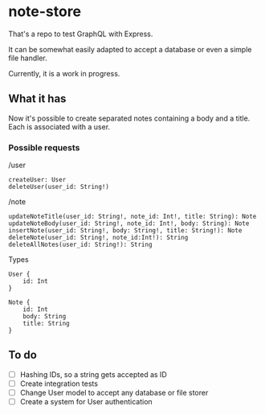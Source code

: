 # note-store

That's a repo to test GraphQL with Express.

It can be somewhat easily adapted to accept a database or even a simple file handler.

Currently, it is a work in progress.

## What it has

Now it's possible to create separated notes containing a body and a title.\
Each is associated with a user.

### Possible requests

/user
```
createUser: User
deleteUser(user_id: String!)
```

/note
```
updateNoteTitle(user_id: String!, note_id: Int!, title: String): Note
updateNoteBody(user_id: String!, note_id: Int!, body: String): Note
insertNote(user_id: String!, body: String!, title: String!): Note
deleteNote(user_id: String!, note_id:Int!): String
deleteAllNotes(user_id: String!): String
```

Types
```
User {
    id: Int
}

Note {
    id: Int
    body: String
    title: String
}
`````

## To do
- [ ] Hashing IDs, so a string gets accepted as ID
- [ ] Create integration tests
- [ ] Change User model to accept any database or file storer
- [ ] Create a system for User authentication
